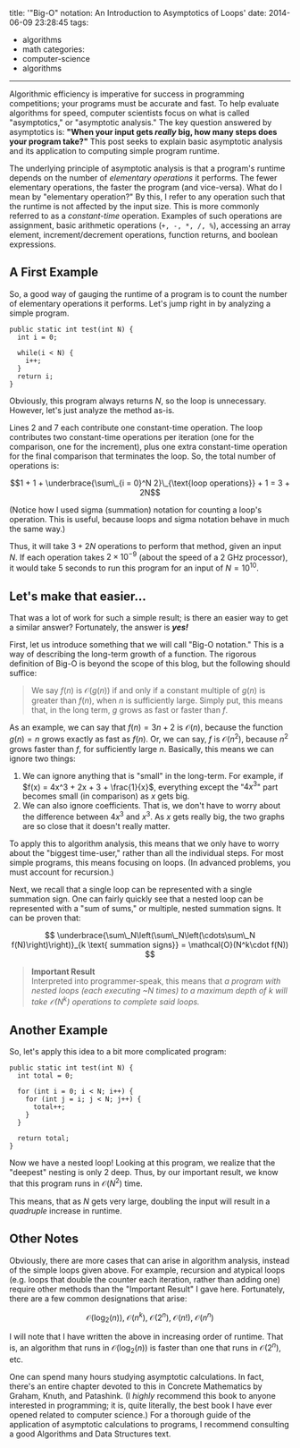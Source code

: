title: '"Big-O" notation: An Introduction to Asymptotics of Loops'
date: 2014-06-09 23:28:45
tags:
  - algorithms
  - math
categories:
  - computer-science
  - algorithms

---

Algorithmic efficiency is imperative for success in programming competitions; your programs must be accurate and fast.  To help evaluate algorithms for speed, computer scientists focus on what is called  "asymptotics," or "asymptotic analysis."  The key question answered by asymptotics is: **"When your input gets *really* big, how many steps does your program take?"**  This post seeks to explain basic asymptotic analysis and its application to computing simple program runtime.


The underlying principle of asymptotic analysis is that a program's runtime depends on the number of *elementary operations* it performs.  The fewer elementary operations, the faster the program (and vice-versa).  What do I mean by "elementary operation?"  By this, I refer to any operation such that the runtime is not affected by the input size.  This is more commonly referred to as a *constant-time* operation.  Examples of such operations are assignment, basic arithmetic operations (`+, -, *, /, %`), accessing an array element, increment/decrement operations, function returns, and boolean expressions. 


A First Example
--

So, a good way of gauging the runtime of a program is to count the number of elementary operations it performs.  Let's jump right in by analyzing a simple program. 

```
public static int test(int N) {
  int i = 0;

  while(i < N) {
    i++;
  }
  return i;
}
```

Obviously, this program always returns $N$, so the loop is unnecessary.  However, let's just analyze the method as-is.


Lines 2 and 7 each contribute one constant-time operation.  The loop contributes two constant-time operations per iteration (one for the comparison, one for the increment), plus one extra constant-time operation for the final comparison that terminates the loop.  So, the total number of operations is:


$$1 + 1 + \underbrace{\sum\_{i = 0}^N 2}\_{\text{loop operations}} + 1 = 3 + 2N$$

(Notice how I used sigma (summation) notation for counting a loop's operation. This is useful, because loops and sigma notation behave in much the same way.)


Thus, it will take $3+2N$ operations to perform that method, given an input $N$.  If each operation takes $2\times 10^{-9}$ (about the speed of a 2 GHz processor), it would take 5 seconds to run this program for an input of $N=10^{10}$.

<!-- more -->

Let's make that easier...
---

That was a lot of work for such a simple result; is there an easier way to get a similar answer?  Fortunately, the answer is ***yes!***

First, let us introduce something that we will call "Big-O notation."  This is a way of describing the long-term growth of a function.  The rigorous definition of Big-O is beyond the scope of this blog, but the following should suffice:

> We say $f(n)$ is $\mathcal{O}(g(n))$ if and only if a constant multiple of $g(n)$ is greater than $f(n)$, when $n$ is sufficiently large.  Simply put, this means that, in the long term, $g$ grows as fast or faster than $f$.

As an example, we can say that $f(n) = 3n+2$ is $\mathcal{O}(n)$, because the function $g(n) = n$ grows exactly as fast as $f(n)$.  Or, we can say, $f$ is $\mathcal{O}(n^2)$, because $n^2$ grows faster than $f$, for sufficiently large $n$.  Basically, this means we can ignore two things:

 1. We can ignore anything that is "small" in the long-term.  For example, if $f(x) = 4x^3 + 2x + 3 + \frac{1}{x}$, everything except the "$4x^3$" part becomes small (in comparison) as $x$ gets big.
 2. We can also ignore coefficients.  That is, we don't have to worry about the difference between $4x^3$ and $x^3$.  As $x$ gets really big, the two graphs are so close that it doesn't really matter.


To apply this to algorithm analysis, this means that we only have to worry about the "biggest time-user," rather than all the individual steps.  For most simple programs, this means focusing on loops.  (In advanced problems, you must account for recursion.)


Next, we recall that a single loop can be represented with a single summation sign.  One can fairly quickly see that a nested loop can be represented with a "sum of sums," or multiple, nested summation signs.  It can be proven that:

$$ \underbrace{\sum\_N\left(\sum\_N\left(\cdots\sum\_N f(N)\right)\right)}_{k \text{ summation signs}} = \mathcal{O}(N^k\cdot f(N)) $$

> **Important Result**     
> Interpreted into programmer-speak, this means that *a program with nested loops (each executing ~$N$ times) to a maximum depth of $k$ will take $\mathcal{O}(N^k)$ operations to complete said loops.*

Another Example
---


So, let's apply this idea to a bit more complicated program:

```
public static int test(int N) {
  int total = 0;
  
  for (int i = 0; i < N; i++) {
    for (int j = i; j < N; j++) {
      total++;
    }
  }
  
  return total;
}
```

Now we have a nested loop!  Looking at this program, we realize that the "deepest" nesting is only $2$ deep.  Thus, by our important result, we know that this program runs in $\mathcal{O}(N^2)$ time.


This means, that as $N$ gets very large, doubling the input will result in a *quadruple* increase in runtime.

Other Notes
---

Obviously, there are more cases that can arise in algorithm analysis, instead of the simple loops given above.  For example, recursion and atypical loops (e.g. loops that double the counter each iteration, rather than adding one) require other methods than the "Important Result" I gave here.  Fortunately, there are a few common designations that arise:

$$ \mathcal{O}(\log_2(n)),\;\mathcal{O}(n^k),\;\mathcal{O}(2^n),\;\mathcal{O}(n!),\;\mathcal{O}(n^n) $$

I will note that I have written the above in increasing order of runtime.  That is, an algorithm that runs in $\mathcal{O}(\log_2(n))$ is faster than one that runs in $\mathcal{O}(2^n)$, etc.


One can spend many hours studying asymptotic calculations.  In fact, there's an entire chapter devoted to this in Concrete Mathematics by Graham, Knuth, and Patashink.  (I *highly* recommend this book to anyone interested in programming; it is, quite literally, the best book I have ever opened related to computer science.)  For a thorough guide of the application of asymptotic calculations to programs, I recommend consulting a good Algorithms and Data Structures text.
